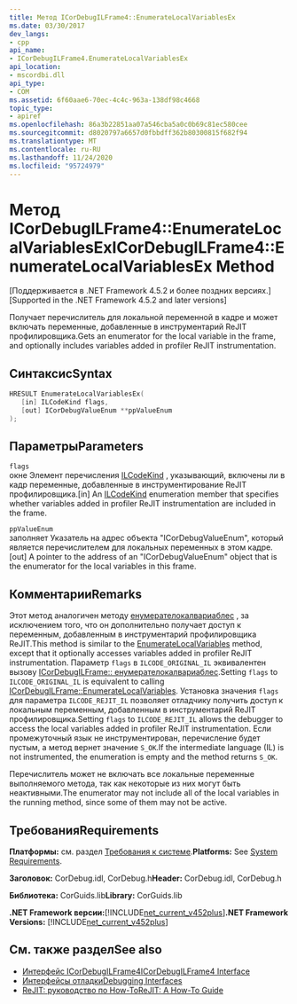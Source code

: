```yaml
---
title: Метод ICorDebugILFrame4::EnumerateLocalVariablesEx
ms.date: 03/30/2017
dev_langs:
- cpp
api_name:
- ICorDebugILFrame4.EnumerateLocalVariablesEx
api_location:
- mscordbi.dll
api_type:
- COM
ms.assetid: 6f60aae6-70ec-4c4c-963a-138df98c4668
topic_type:
- apiref
ms.openlocfilehash: 86a3b22851aa07a546cba5a0c0b69c81ec580cee
ms.sourcegitcommit: d8020797a6657d0fbbdff362b80300815f682f94
ms.translationtype: MT
ms.contentlocale: ru-RU
ms.lasthandoff: 11/24/2020
ms.locfileid: "95724979"
---
```

# <a name="icordebugilframe4enumeratelocalvariablesex-method"></a><span data-ttu-id="56f00-102">Метод ICorDebugILFrame4::EnumerateLocalVariablesEx</span><span class="sxs-lookup"><span data-stu-id="56f00-102">ICorDebugILFrame4::EnumerateLocalVariablesEx Method</span></span>

<span data-ttu-id="56f00-103">[Поддерживается в .NET Framework 4.5.2 и более поздних версиях.]</span><span class="sxs-lookup"><span data-stu-id="56f00-103">[Supported in the .NET Framework 4.5.2 and later versions]</span></span>  
  
 <span data-ttu-id="56f00-104">Получает перечислитель для локальной переменной в кадре и может включать переменные, добавленные в инструментарий ReJIT профилировщика.</span><span class="sxs-lookup"><span data-stu-id="56f00-104">Gets an enumerator for the local variable in the frame, and optionally includes variables added in profiler ReJIT instrumentation.</span></span>  
  
## <a name="syntax"></a><span data-ttu-id="56f00-105">Синтаксис</span><span class="sxs-lookup"><span data-stu-id="56f00-105">Syntax</span></span>  
  
```cpp
HRESULT EnumerateLocalVariablesEx(  
   [in] ILCodeKind flags,
   [out] ICorDebugValueEnum **ppValueEnum  
);  
```  
  
## <a name="parameters"></a><span data-ttu-id="56f00-106">Параметры</span><span class="sxs-lookup"><span data-stu-id="56f00-106">Parameters</span></span>  

 `flags`  
 <span data-ttu-id="56f00-107">окне Элемент перечисления [ILCodeKind](ilcodekind-enumeration.md) , указывающий, включены ли в кадр переменные, добавленные в инструментирование ReJIT профилировщика.</span><span class="sxs-lookup"><span data-stu-id="56f00-107">[in] An [ILCodeKind](ilcodekind-enumeration.md) enumeration member that specifies whether variables added in profiler ReJIT instrumentation are included in the frame.</span></span>  
  
 `ppValueEnum`  
 <span data-ttu-id="56f00-108">заполняет Указатель на адрес объекта "ICorDebugValueEnum", который является перечислителем для локальных переменных в этом кадре.</span><span class="sxs-lookup"><span data-stu-id="56f00-108">[out] A pointer to the address of an "ICorDebugValueEnum" object that is the enumerator for the local variables in this frame.</span></span>  
  
## <a name="remarks"></a><span data-ttu-id="56f00-109">Комментарии</span><span class="sxs-lookup"><span data-stu-id="56f00-109">Remarks</span></span>  

 <span data-ttu-id="56f00-110">Этот метод аналогичен методу [енумерателокалвариаблес](icordebugilframe-enumeratelocalvariables-method.md) , за исключением того, что он дополнительно получает доступ к переменным, добавленным в инструментарий профилировщика ReJIT.</span><span class="sxs-lookup"><span data-stu-id="56f00-110">This method is similar to the [EnumerateLocalVariables](icordebugilframe-enumeratelocalvariables-method.md) method, except that it optionally accesses variables added in profiler ReJIT instrumentation.</span></span> <span data-ttu-id="56f00-111">Параметр `flags` в `ILCODE_ORIGINAL_IL` эквивалентен вызову [ICorDebugILFrame:: енумерателокалвариаблес](icordebugilframe-enumeratelocalvariables-method.md).</span><span class="sxs-lookup"><span data-stu-id="56f00-111">Setting `flags` to `ILCODE_ORIGINAL_IL` is equivalent to calling [ICorDebugILFrame::EnumerateLocalVariables](icordebugilframe-enumeratelocalvariables-method.md).</span></span> <span data-ttu-id="56f00-112">Установка значения `flags` для параметра `ILCODE_REJIT_IL` позволяет отладчику получить доступ к локальным переменным, добавленным в инструментарий ReJIT профилировщика.</span><span class="sxs-lookup"><span data-stu-id="56f00-112">Setting `flags` to `ILCODE_REJIT_IL` allows the debugger to access the local variables added in profiler ReJIT instrumentation.</span></span> <span data-ttu-id="56f00-113">Если промежуточный язык не инструментирован, перечисление будет пустым, а метод вернет значение `S_OK`.</span><span class="sxs-lookup"><span data-stu-id="56f00-113">If the intermediate language (IL) is not instrumented, the enumeration is empty and the method returns `S_OK`.</span></span>  
  
 <span data-ttu-id="56f00-114">Перечислитель может не включать все локальные переменные выполняемого метода, так как некоторые из них могут быть неактивными.</span><span class="sxs-lookup"><span data-stu-id="56f00-114">The enumerator may not include all of the local variables in the running method, since some of them may not be active.</span></span>  
  
## <a name="requirements"></a><span data-ttu-id="56f00-115">Требования</span><span class="sxs-lookup"><span data-stu-id="56f00-115">Requirements</span></span>  

 <span data-ttu-id="56f00-116">**Платформы:** см. раздел [Требования к системе](../../get-started/system-requirements.md).</span><span class="sxs-lookup"><span data-stu-id="56f00-116">**Platforms:** See [System Requirements](../../get-started/system-requirements.md).</span></span>  
  
 <span data-ttu-id="56f00-117">**Заголовок:** CorDebug.idl, CorDebug.h</span><span class="sxs-lookup"><span data-stu-id="56f00-117">**Header:** CorDebug.idl, CorDebug.h</span></span>  
  
 <span data-ttu-id="56f00-118">**Библиотека:** CorGuids.lib</span><span class="sxs-lookup"><span data-stu-id="56f00-118">**Library:** CorGuids.lib</span></span>  
  
 <span data-ttu-id="56f00-119">**.NET Framework версии:**[!INCLUDE[net_current_v452plus](../../../../includes/net-current-v452plus-md.md)]</span><span class="sxs-lookup"><span data-stu-id="56f00-119">**.NET Framework Versions:** [!INCLUDE[net_current_v452plus](../../../../includes/net-current-v452plus-md.md)]</span></span>  
  
## <a name="see-also"></a><span data-ttu-id="56f00-120">См. также раздел</span><span class="sxs-lookup"><span data-stu-id="56f00-120">See also</span></span>

- [<span data-ttu-id="56f00-121">Интерфейс ICorDebugILFrame4</span><span class="sxs-lookup"><span data-stu-id="56f00-121">ICorDebugILFrame4 Interface</span></span>](icordebugilframe4-interface.md)
- [<span data-ttu-id="56f00-122">Интерфейсы отладки</span><span class="sxs-lookup"><span data-stu-id="56f00-122">Debugging Interfaces</span></span>](debugging-interfaces.md)
- [<span data-ttu-id="56f00-123">ReJIT: руководство по How-To</span><span class="sxs-lookup"><span data-stu-id="56f00-123">ReJIT: A How-To Guide</span></span>](/archive/blogs/davbr/rejit-a-how-to-guide)
